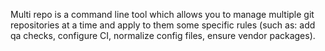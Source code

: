 Multi repo is a command line tool which allows you to manage multiple git repositories at a time and apply to them some specific rules (such as: add qa checks, configure CI, normalize config files, ensure vendor packages).

